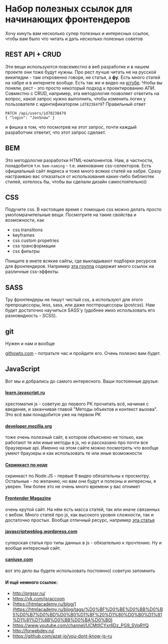 Набор полезных ссылок для начинающих фронтендеров
======

Хочу кинуть вам несколько супер полезных и интересных ссылок, чтобы вам было что читать и дать несколько полезных советов

## REST API + CRUD
Эти вещи используются повсеместно в веб разработке и в нашем проекте они тоже будут нужны.
Про рест лучше читать не на русской википедии - там откровенно говоря, не статья, а __фу__. Есть много статей на хабре и в интернете вообще. Есть так же и видео на [ютубе](https://www.youtube.com/watch?v=6OdJ4GGyRxc). Чтобы вы поняли, рест - это просто некоторый подход к проектированию АПИ. Совместно с CRUD, например, эта методология позволяет ответить на вопрос, какой запрос нужно выполнить, чтобы изменить логин у пользователя с идентификатором `id78238479`? Правильный ответ
```
PATCH /api/users/id78238479
{ "login": "JonSnow" }
```
и фишка в том, что посмотрев на этот запрос, почти каждый разработчик ответит, что этот запрос сделает.

## BEM
Это методология разработки HTML-компонентов. Нам, в частности, понадобится т.н. `bem-naming` - т.е. именование css-селекторов. Есть официальный сайт яндекса и тоже много всяких статей на хабре. Сразу настраиваю вас отказаться от использования каких-либо библиотек стилей, хотелось бы, чтобы вы сделали дизайн самостоятельно))

## CSS
Подучите css. В настоящее время с помощью css можно делать просто умопомрачительные вещи. Посмотрите на такие свойства и возможности, как
- css transitions
- keyframes
- css custom propetries
- css трансформации
- css фильтры

Поищите в инете всякие сайты, где выкладывают подборки ресурсов для фронтендеров. Например [эта группа](https://vk.com/webtackles) содержит много ссылок на различные css-эффекты.

## SASS
Тру фронтендеры не пишут чистый css, а используют для этого препроцессоры, less, sass, или даже постпроцессоры (postcss). Нам будет достаточно научиться SASS'у (удобнее имхо использовать его разновидность - SCSS).

## git
Нужен и нам и вообще

[githowto.com](https://githowto.com/ru) - потратьте час и пройдите его. Очень полезно вам будет.

## JavaScript
Вот мы и добрались до самого интересного. Ваши постоянные друзья:

#### [learn.javascript.ru](https://learn.javascript.ru/)
хрестоматия js - советую до первого РК прочитать всё, начиная с введения, и заканчивая главой "Методы объектов и контекст вызова". Это всё вам понадобится уже на первом РК

#### [developer.mozilla.org](https://developer.mozilla.org/ru/docs/Web/JavaScript)
тоже очень полезный сайт, в котором объяснено не только, как работают те или иные методы в js, но и рассказано про почти все браузерные api. Именно на этом сайте можно посмотреть что вообще умеют браузеры и как использовать те или иные возможности

#### [Скринкаст по ноде](https://learn.javascript.ru/screencast/nodejs)
скринкаст по Node.JS - первые 9 видео обязательны к просмотру. Остальные - по желанию, но вам они будут и полезны и интересны, я уверен. Тем более это не очень много времени у вас отнимет

#### [Frontender Magazine](http://frontender.info/)
очень крутой сайт. На нём есть масса статей, так или иначе связанных с вебом. Много статей про js, как высокого уровня сложности, так и достаточно простых. Вообще отличный ресурс, например [эта статья](http://frontender.info/basic-css-selectors-explained-with-cats/)

#### [javascriptweblog.wordpress.com](https://javascriptweblog.wordpress.com/2011/02/07/truth-equality-and-javascript/#more-2108)
суперская статья про типы данных в js - обязательно к прочтению. Ну и вообще интересный сайт.

#### [caniuse.com](http://caniuse.com/)
вот это дело вы будете использовать постоянно) советую запомнить

#### И ещё немного ссылок:
* http://prgssr.ru/
* https://vk.com/jsraccoon
* [https://htmlacademy.ru/blog/](https://htmlacademy.ru/blog/tags/%D0%BF%D0%BE%D0%BB%D0%B5%D0%B7%D0%BD%D0%B0%D1%8F%20%D1%80%D0%B0%D1%81%D1%81%D1%8B%D0%BB%D0%BA%D0%B0)
* https://www.youtube.com/channel/UCMtlICYxr6Dz_PG9_SVqRYQ
* http://forwebdev.ru/
* https://github.com/azat-io/you-dont-know-js-ru
